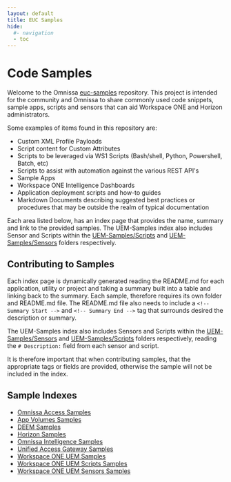 ```yaml
---
layout: default
title: EUC Samples
hide:
  #- navigation
  - toc
---
```


# Code Samples

Welcome to the Omnissa [euc-samples](https://github.com/euc-oss/euc-samples) repository.  This project is intended for the community and Omnissa to share commonly used code snippets, sample apps, scripts and sensors that can aid Workspace ONE and Horizon administrators. 

Some examples of items found in this repository are:

* Custom XML Profile Payloads
* Script content for Custom Attributes
* Scripts to be leveraged via WS1 Scripts (Bash/shell, Python, Powershell, Batch, etc)
* Scripts to assist with automation against the various REST API's
* Sample Apps
* Workspace ONE Intelligence Dashboards
* Application deployment scripts and how-to guides
* Markdown Documents describing suggested best practices or procedures that may be outside the realm of typical documentation

Each area listed below, has an index page that provides the name, summary and link to the provided samples. The UEM-Samples index also includes Sensor and Scripts within the [UEM-Samples/Scripts](https://github.com/euc-oss/euc-samples/tree/main/UEM-Samples/Scripts) and [UEM-Samples/Sensors](https://github.com/euc-oss/euc-samples/tree/main/UEM-Samples/Sensors) folders respectively.

## Contributing to Samples

Each index page is dynamically generated reading the README.md for each application, utility or project and taking a summary built into a table and linking back to the summary. Each sample, therefore requires its own folder and README.md file. The README.md file also needs to include a `<!-- Summary Start -->` and `<!-- Summary End -->` tag that surrounds desired the description or summary.

The UEM-Samples index also includes Sensors and Scripts within the [UEM-Samples/Sensors](https://github.com/euc-oss/euc-samples/tree/main/UEM-Samples/Sensors) and [UEM-Samples/Scripts](https://github.com/euc-oss/euc-samples/tree/main/UEM-Samples/Scripts) folders respectively, reading the `# Description:` field from each sensor and script.

It is therefore important that when contributing samples, that the appropriate tags or fields are provided, otherwise the sample will not be included in the index.

## Sample Indexes 

* [Omnissa Access Samples](./Access-Samples/index.md)
* [App Volumes Samples](./App-Volumes-Samples/index.md)
* [DEEM Samples](./DEEM-Samples/index.md)
* [Horizon Samples](./Horizon-Samples/index.md)
* [Omnissa Intelligence Samples](./Intelligence-Samples/index.md)
* [Unified Access Gateway Samples](./UAG-Samples/index.md)
* [Workspace ONE UEM Samples](./UEM-Samples/index.md)
* [Workspace ONE UEM Scripts Samples](./UEM-Samples/scripts-index.md)
* [Workspace ONE UEM Sensors Samples](./UEM-Samples/sensors-index.md)
